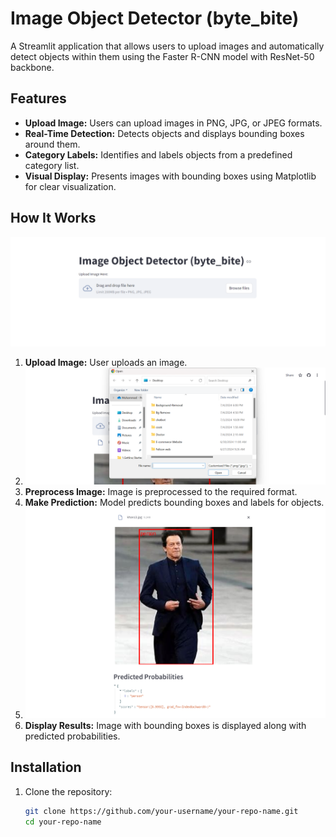 # Image Object Detector (byte_bite)

A Streamlit application that allows users to upload images and automatically detect objects within them using the Faster R-CNN model with ResNet-50 backbone.

## Features

- **Upload Image:** Users can upload images in PNG, JPG, or JPEG formats.
- **Real-Time Detection:** Detects objects and displays bounding boxes around them.
- **Category Labels:** Identifies and labels objects from a predefined category list.
- **Visual Display:** Presents images with bounding boxes using Matplotlib for clear visualization.

## How It Works
 ![Ui image](Ui.png)
1. **Upload Image:** User uploads an image.
2.  ![Input Image](input.png)
3. **Preprocess Image:** Image is preprocessed to the required format.
4. **Make Prediction:** Model predicts bounding boxes and labels for objects.
5.  ![output](output.png)
6. **Display Results:** Image with bounding boxes is displayed along with predicted probabilities.

## Installation

1. Clone the repository:
   ```bash
   git clone https://github.com/your-username/your-repo-name.git
   cd your-repo-name
